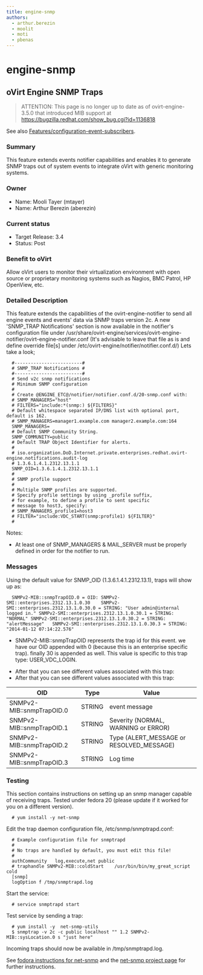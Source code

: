 ```yaml
---
title: engine-snmp
authors:
  - arthur.berezin
  - moolit
  - moti
  - pbenas
---
```


# engine-snmp

## oVirt Engine SNMP Traps

> ATTENTION:
> This page is no longer up to date as of ovirt-engine-3.5.0 that introduced MIB support at <https://bugzilla.redhat.com/show_bug.cgi?id=1136818>

See also [Features/configuration-event-subscribers](/develop/developer-guide/events/configuration-event-subscribers.html).

### Summary

This feature extends events notifier capabilities and enables it to generate SNMP traps out of system events to integrate oVirt with generic monitoring systems.

### Owner

*   Name: Mooli Tayer (mtayer)
*   Name: Arthur Berezin (aberezin)

### Current status

*   Target Release: 3.4
*   Status: Post

### Benefit to oVirt

Allow oVirt users to monitor their virtualization environment with open source or proprietary monitoring systems such as Nagios, BMC Patrol, HP OpenView, etc.

### Detailed Description

This feature extends the capabilities of the ovirt-engine-notifier to send all engine events and events' data via SNMP traps version 2c.
 A new 'SNMP_TRAP Notifications' section is now available in the notifier's configuration file under
/usr/share/ovirt-engine/services/ovirt-engine-notifier/ovirt-engine-notifier.conf
(It's advisable to leave that file as is and define override file[s] under /etc/ovirt-engine/notifier/notifier.conf.d/) Lets take a look;

      #-------------------------#
      # SNMP_TRAP Notifications #
      #-------------------------#
      # Send v2c snmp notifications
      # Minimum SNMP configuration
      #
      # Create @ENGINE_ETC@/notifier/notifier.conf.d/20-snmp.conf with:
      # SNMP_MANAGERS="host"
      # FILTERS="include:*(snmp:) ${FILTERS}"
      # Default whitespace separated IP/DNS list with optional port, default is 162.
      # SNMP_MANAGERS=manager1.example.com manager2.example.com:164
      SNMP_MANAGERS=
      # Default SNMP Community String.
      SNMP_COMMUNITY=public
      # Default TRAP Object Identifier for alerts.
      #
      # iso.organization.DoD.Internet.private.enterprises.redhat.ovirt-engine.notifications.audit-log
      # 1.3.6.1.4.1.2312.13.1.1
      SNMP_OID=1.3.6.1.4.1.2312.13.1.1
      #
      # SNMP profile support
      #
      # Multiple SNMP profiles are supported.
      # Specify profile settings by using _profile suffix,
      # for example, to define a profile to sent specific
      # message to host3, specify:
      # SNMP_MANAGERS_profile1=host3
      # FILTER="include:VDC_START(snmp:profile1) ${FILTER}"
      #

Notes:

*   At least one of SNMP_MANAGERS & MAIL_SERVER must be properly defined in order for the notifier to run.

### Messages

Using the default value for SNMP_OID (1.3.6.1.4.1.2312.13.1), traps will show up as:

      SNMPv2-MIB::snmpTrapOID.0 = OID: SNMPv2-SMI::enterprises.2312.13.1.0.30    SNMPv2-SMI::enterprises.2312.13.1.0.30.0 = STRING: "User admin@internal logged in." SNMPv2-SMI::enterprises.2312.13.1.0.30.1 = STRING: "NORMAL" SNMPv2-SMI::enterprises.2312.13.1.0.30.2 = STRING: "alertMessage"   SNMPv2-SMI::enterprises.2312.13.1.0.30.3 = STRING: "2014-01-12 07:14:22.576"

*   SNMPv2-MIB::snmpTrapOID represents the trap id for this event. we have our OID appended with 0 (because this is an enterprise specific trap). finally 30 is appended as well. This value is specific to this trap type: USER_VDC_LOGIN.

<!-- -->

*   After that you can see different values associated with this trap:
*   After that you can see different values associated with this trap:

| OID                       | Type   | Value                                      |
|---------------------------|--------|--------------------------------------------|
| SNMPv2-MIB::snmpTrapOID.0 | STRING | event message                              |
| SNMPv2-MIB::snmpTrapOID.1 | STRING | Severity (NORMAL, WARNING or ERROR)        |
| SNMPv2-MIB::snmpTrapOID.2 | STRING | Type (ALERT_MESSAGE or RESOLVED_MESSAGE) |
| SNMPv2-MIB::snmpTrapOID.3 | STRING | Log time                                   |

### Testing

This section contains instructions on setting up an snmp manager capable of receiving traps.
Tested under fedora 20 (please update if it worked for you on a different version).

      # yum install -y net-snmp

Edit the trap daemon configuration file, /etc/snmp/snmptrapd.conf:

      # Example configuration file for snmptrapd
      #
      # No traps are handled by default, you must edit this file!
      #
      authCommunity   log,execute,net public
      # traphandle SNMPv2-MIB::coldStart    /usr/bin/bin/my_great_script cold
      [snmp]
      logOption f /tmp/snmptrapd.log

Start the service:

      # service snmptrapd start

Test service by sending a trap:

      # yum install -y  net-snmp-utils
      $ snmptrap -v 2c -c public localhost "" 1.2 SNMPv2-MIB::sysLocation.0 s "just here"

Incoming traps should now be available in /tmp/snmptrapd.log.

See [fodora instructions for net-snmp](http://docs.fedoraproject.org/en-US/Fedora/16/html/System_Administrators_Guide/sect-System_Monitoring_Tools-Net-SNMP-Configuring.html) and the [net-snmp project page](http://www.net-snmp.org/) for further instructions.
